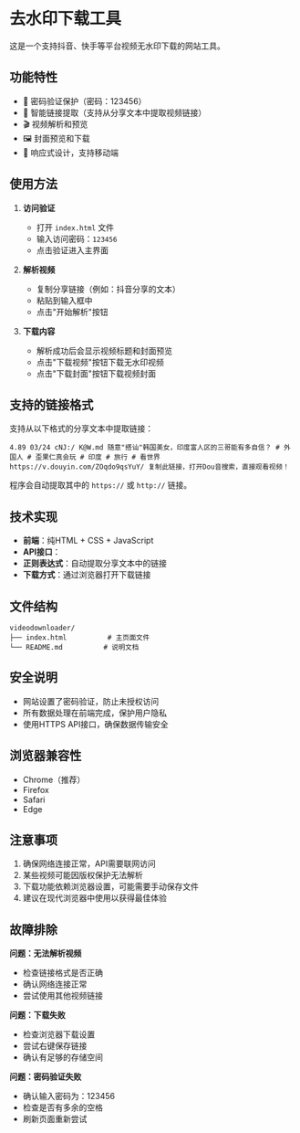 # 去水印下载工具

这是一个支持抖音、快手等平台视频无水印下载的网站工具。

## 功能特性

- 🔐 密码验证保护（密码：123456）
- 📎 智能链接提取（支持从分享文本中提取视频链接）
- 🎬 视频解析和预览
- 🖼️ 封面预览和下载
- 📱 响应式设计，支持移动端

## 使用方法

1. **访问验证**
   - 打开 `index.html` 文件
   - 输入访问密码：`123456`
   - 点击验证进入主界面

2. **解析视频**
   - 复制分享链接（例如：抖音分享的文本）
   - 粘贴到输入框中
   - 点击"开始解析"按钮

3. **下载内容**
   - 解析成功后会显示视频标题和封面预览
   - 点击"下载视频"按钮下载无水印视频
   - 点击"下载封面"按钮下载视频封面

## 支持的链接格式

支持从以下格式的分享文本中提取链接：

```
4.89 03/24 cNJ:/ K@W.md 随意"搭讪"韩国美女，印度富人区的三哥能有多自信？ # 外国人 # 歪果仁真会玩 # 印度 # 旅行 # 看世界  https://v.douyin.com/ZOqdo9qsYuY/ 复制此链接，打开Dou音搜索，直接观看视频！
```

程序会自动提取其中的 `https://` 或 `http://` 链接。

## 技术实现

- **前端**：纯HTML + CSS + JavaScript
- **API接口**：
- **正则表达式**：自动提取分享文本中的链接
- **下载方式**：通过浏览器打开下载链接

## 文件结构

```
videodownloader/
├── index.html          # 主页面文件
└── README.md          # 说明文档
```

## 安全说明

- 网站设置了密码验证，防止未授权访问
- 所有数据处理在前端完成，保护用户隐私
- 使用HTTPS API接口，确保数据传输安全

## 浏览器兼容性

- Chrome（推荐）
- Firefox
- Safari
- Edge

## 注意事项

1. 确保网络连接正常，API需要联网访问
2. 某些视频可能因版权保护无法解析
3. 下载功能依赖浏览器设置，可能需要手动保存文件
4. 建议在现代浏览器中使用以获得最佳体验

## 故障排除

**问题：无法解析视频**
- 检查链接格式是否正确
- 确认网络连接正常
- 尝试使用其他视频链接

**问题：下载失败**
- 检查浏览器下载设置
- 尝试右键保存链接
- 确认有足够的存储空间

**问题：密码验证失败**
- 确认输入密码为：123456
- 检查是否有多余的空格
- 刷新页面重新尝试
